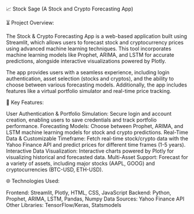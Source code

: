 📈 Stock Sage (A Stock and Crypto Forecasting App)

⏳ Project Overview:

The Stock & Crypto Forecasting App is a web-based application built using Streamlit, which allows users to forecast stock and cryptocurrency prices using advanced machine learning techniques. This tool incorporates machine learning models like Prophet, ARIMA, and LSTM for accurate predictions, alongside interactive visualizations powered by Plotly.

The app provides users with a seamless experience, including login authentication, asset selection (stocks and cryptos), and the ability to choose between various forecasting models. Additionally, the app includes features like a virtual portfolio simulator and real-time price tracking.

🔑 Key Features:

User Authentication & Portfolio Simulation: Secure login and account creation, enabling users to save credentials and track portfolio performance.
Forecasting Models: Choose between Prophet, ARIMA, and LSTM machine learning models for stock and crypto predictions.
Real-Time Data & Customizable Timeframe: Fetch real-time stock/crypto data with the Yahoo Finance API and predict prices for different time frames (1-5 years).
Interactive Data Visualization: Interactive charts powered by Plotly for visualizing historical and forecasted data.
Multi-Asset Support: Forecast for a variety of assets, including major stocks (AAPL, GOOG) and cryptocurrencies (BTC-USD, ETH-USD).

🌐 Technologies Used:

Frontend: Streamlit, Plotly, HTML, CSS, JavaScript
Backend: Python, Prophet, ARIMA, LSTM, Pandas, Numpy
Data Sources: Yahoo Finance API
Other Libraries: TensorFlow/Keras, Statsmodels